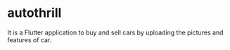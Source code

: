 # autothrill

It is a Flutter application to buy and sell cars by uploading the pictures and features of car.  
